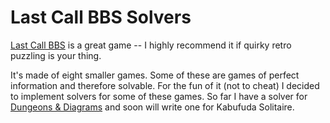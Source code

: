 # Last Call BBS Solvers

[Last Call BBS](https://www.zachtronics.com/last-call-bbs/) is a great game -- I highly recommend it if quirky retro puzzling is your thing.

It's made of eight smaller games. Some of these are games of perfect information and therefore solvable. For the fun of it (not to cheat) I decided to implement solvers for some of these games. So far I have a solver for [Dungeons & Diagrams](./docs/dnd.md) and soon will write one for Kabufuda Solitaire.
